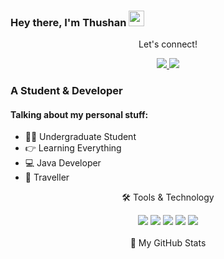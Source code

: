 ### Hey there, I'm  Thushan <img src="https://media.giphy.com/media/hvRJCLFzcasrR4ia7z/giphy.gif" width="25px">

<div align="center">
<p align="center">Let's connect!</p>
<a href="https://www.twitter.com/bantaa99/">
    <img src="https://img.shields.io/badge/Twitter-1DA1F2?style=for-the-badge&logo=twitter&logoColor=white" />
</a>

<a href="https://www.linkedin.com/in/madhumal-thushan-bb7930195/">
    <img src="https://img.shields.io/badge/linkedin-%230077B5.svg?&style=for-the-badge&logo=linkedin&logoColor=white" />
</a>
  
<br>
  <div align = "left">
  
### A Student & Developer   
#### Talking about my personal stuff:

- 🙋‍♂️ Undergraduate Student
- 👉 Learning Everything
- 💻 Java Developer 
- 🥾 Traveller
  </div>

<div align="center">
<p align="center">🛠 Tools & Technology</p>

<img src="https://img.shields.io/badge/Flutter-02569B?style=for-the-badge&logo=flutter&logoColor=white" />
<img src="https://img.shields.io/badge/firebase-ffca28?style=for-the-badge&logo=firebase&logoColor=black" />
<img src="https://img.shields.io/badge/Git-F05032?style=for-the-badge&logo=git&logoColor=white" />
<img src="https://img.shields.io/badge/java-%23ED8B00.svg?style=for-the-badge&logo=openjdk&logoColor=white" />
<img src="(https://img.shields.io/badge/spring-%236DB33F.svg?style=for-the-badge&logo=spring&logoColor=white" />

</div>

<br>

<summary >📝 My GitHub Stats</summary>
<br>
